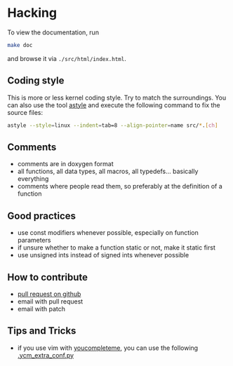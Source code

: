 # Hacking

To view the documentation, run
```sh
make doc
```
and browse it via `./src/html/index.html`.

## Coding style

This is more or less kernel coding style. Try to match the surroundings.
You can also use the tool [astyle](http://astyle.sourceforge.net/) and
execute the following command to fix the source files:
```sh
astyle --style=linux --indent=tab=8 --align-pointer=name src/*.[ch]
```

## Comments

* comments are in doxygen format
* all functions, all data types, all macros, all typedefs... basically everything
* comments where people read them, so preferably at the definition of a function

## Good practices

* use const modifiers whenever possible, especially on function parameters
* if unsure whether to make a function static or not, make it static first
* use unsigned ints instead of signed ints whenever possible

## How to contribute

* [pull request on github](https://github.com/nicklan/pnmixer/pulls)
* email with pull request
* email with patch

## Tips and Tricks

* if you use vim with [youcompleteme](http://valloric.github.io/YouCompleteMe/), you can use the following [.ycm_extra_conf.py](https://gist.github.com/hasufell/0a97cc13de3ef2f061bb)
